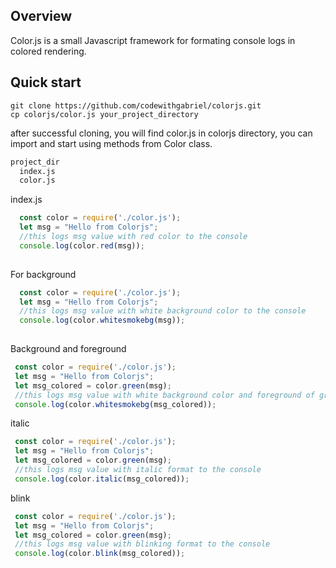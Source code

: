Overview
---------
Color.js is a small Javascript framework for formating console logs in colored rendering.

Quick start
-----------

```shell 
git clone https://github.com/codewithgabriel/colorjs.git
cp colorjs/color.js your_project_directory
```

after successful cloning, you will find color.js in colorjs directory, you can import and start using methods from Color class.

```sh
project_dir
  index.js
  color.js
```

index.js
```javascript
  const color = require('./color.js');
  let msg = "Hello from Colorjs";
  //this logs msg value with red color to the console
  console.log(color.red(msg));
  
 ```
For background 
```javascript
  const color = require('./color.js');
  let msg = "Hello from Colorjs";
  //this logs msg value with white background color to the console
  console.log(color.whitesmokebg(msg));
  
 ```
 Background and foreground
 ```javascript
  const color = require('./color.js');
  let msg = "Hello from Colorjs";
  let msg_colored = color.green(msg);
  //this logs msg value with white background color and foreground of green to the console
  console.log(color.whitesmokebg(msg_colored));
 ```
 
 italic
 ```javascript
  const color = require('./color.js');
  let msg = "Hello from Colorjs";
  let msg_colored = color.green(msg);
  //this logs msg value with italic format to the console
  console.log(color.italic(msg_colored));
 ```

blink
 ```javascript
  const color = require('./color.js');
  let msg = "Hello from Colorjs";
  let msg_colored = color.green(msg);
  //this logs msg value with blinking format to the console
  console.log(color.blink(msg_colored));
